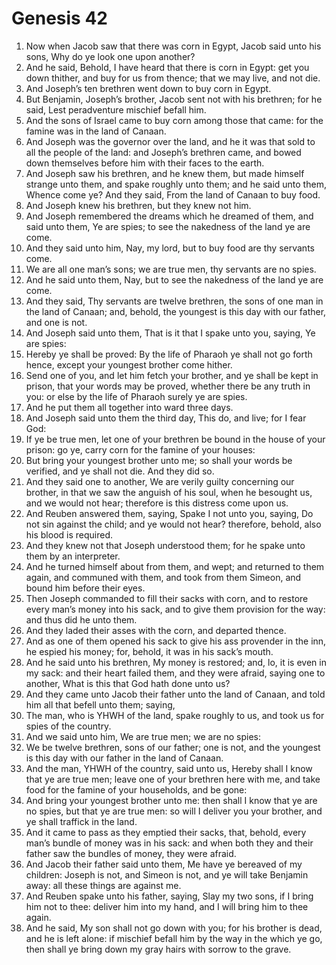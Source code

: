 ﻿# Genesis 42
1. Now when Jacob saw that there was corn in Egypt, Jacob said unto his sons, Why do ye look one upon another? 
2. And he said, Behold, I have heard that there is corn in Egypt: get you down thither, and buy for us from thence; that we may live, and not die. 
3.  And Joseph’s ten brethren went down to buy corn in Egypt. 
4. But Benjamin, Joseph’s brother, Jacob sent not with his brethren; for he said, Lest peradventure mischief befall him. 
5. And the sons of Israel came to buy corn among those that came: for the famine was in the land of Canaan. 
6. And Joseph was the governor over the land, and he it was that sold to all the people of the land: and Joseph’s brethren came, and bowed down themselves before him with their faces to the earth. 
7. And Joseph saw his brethren, and he knew them, but made himself strange unto them, and spake roughly unto them; and he said unto them, Whence come ye? And they said, From the land of Canaan to buy food. 
8. And Joseph knew his brethren, but they knew not him. 
9. And Joseph remembered the dreams which he dreamed of them, and said unto them, Ye are spies; to see the nakedness of the land ye are come. 
10. And they said unto him, Nay, my lord, but to buy food are thy servants come. 
11. We are all one man’s sons; we are true men, thy servants are no spies. 
12. And he said unto them, Nay, but to see the nakedness of the land ye are come. 
13. And they said, Thy servants are twelve brethren, the sons of one man in the land of Canaan; and, behold, the youngest is this day with our father, and one is not. 
14. And Joseph said unto them, That is it that I spake unto you, saying, Ye are spies: 
15. Hereby ye shall be proved: By the life of Pharaoh ye shall not go forth hence, except your youngest brother come hither. 
16. Send one of you, and let him fetch your brother, and ye shall be kept in prison, that your words may be proved, whether there be any truth in you: or else by the life of Pharaoh surely ye are spies. 
17. And he put them all together into ward three days. 
18. And Joseph said unto them the third day, This do, and live; for I fear God: 
19. If ye be true men, let one of your brethren be bound in the house of your prison: go ye, carry corn for the famine of your houses: 
20. But bring your youngest brother unto me; so shall your words be verified, and ye shall not die. And they did so. 
21.  And they said one to another, We are verily guilty concerning our brother, in that we saw the anguish of his soul, when he besought us, and we would not hear; therefore is this distress come upon us. 
22. And Reuben answered them, saying, Spake I not unto you, saying, Do not sin against the child; and ye would not hear? therefore, behold, also his blood is required. 
23. And they knew not that Joseph understood them; for he spake unto them by an interpreter. 
24. And he turned himself about from them, and wept; and returned to them again, and communed with them, and took from them Simeon, and bound him before their eyes. 
25.  Then Joseph commanded to fill their sacks with corn, and to restore every man’s money into his sack, and to give them provision for the way: and thus did he unto them. 
26. And they laded their asses with the corn, and departed thence. 
27. And as one of them opened his sack to give his ass provender in the inn, he espied his money; for, behold, it was in his sack’s mouth. 
28. And he said unto his brethren, My money is restored; and, lo, it is even in my sack: and their heart failed them, and they were afraid, saying one to another, What is this that God hath done unto us? 
29.  And they came unto Jacob their father unto the land of Canaan, and told him all that befell unto them; saying, 
30. The man, who is YHWH of the land, spake roughly to us, and took us for spies of the country. 
31. And we said unto him, We are true men; we are no spies: 
32. We be twelve brethren, sons of our father; one is not, and the youngest is this day with our father in the land of Canaan. 
33. And the man, YHWH of the country, said unto us, Hereby shall I know that ye are true men; leave one of your brethren here with me, and take food for the famine of your households, and be gone: 
34. And bring your youngest brother unto me: then shall I know that ye are no spies, but that ye are true men: so will I deliver you your brother, and ye shall traffick in the land. 
35.  And it came to pass as they emptied their sacks, that, behold, every man’s bundle of money was in his sack: and when both they and their father saw the bundles of money, they were afraid. 
36. And Jacob their father said unto them, Me have ye bereaved of my children: Joseph is not, and Simeon is not, and ye will take Benjamin away: all these things are against me. 
37. And Reuben spake unto his father, saying, Slay my two sons, if I bring him not to thee: deliver him into my hand, and I will bring him to thee again. 
38. And he said, My son shall not go down with you; for his brother is dead, and he is left alone: if mischief befall him by the way in the which ye go, then shall ye bring down my gray hairs with sorrow to the grave. 
